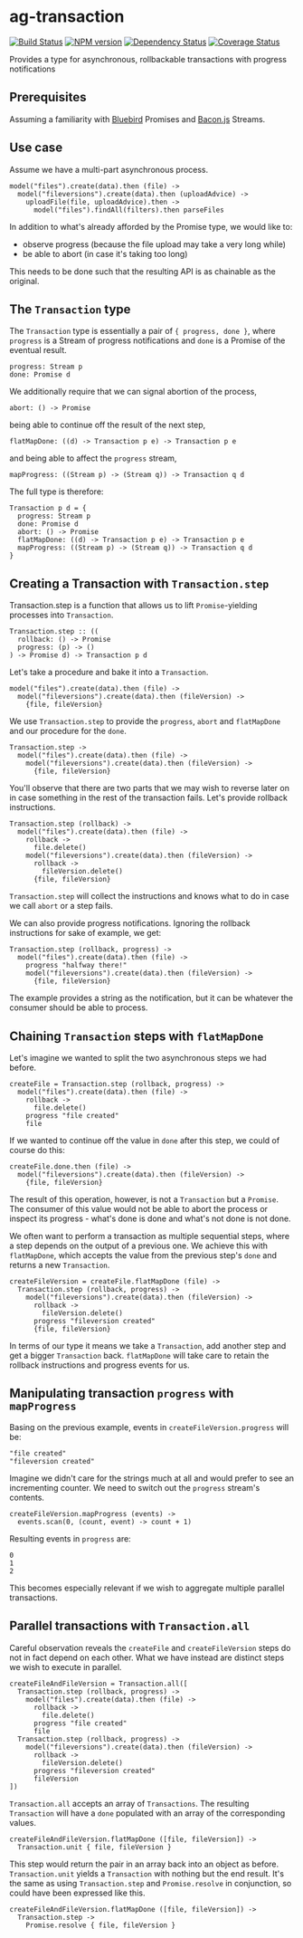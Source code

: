 ag-transaction
========

[![Build Status](http://img.shields.io/travis/AppGyver/ag-transaction/master.svg)](https://travis-ci.org/AppGyver/ag-transaction)
[![NPM version](http://img.shields.io/npm/v/ag-transaction.svg)](https://www.npmjs.org/package/ag-transaction)
[![Dependency Status](http://img.shields.io/david/AppGyver/ag-transaction.svg)](https://david-dm.org/AppGyver/ag-transaction)
[![Coverage Status](https://img.shields.io/coveralls/AppGyver/ag-transaction.svg)](https://coveralls.io/r/AppGyver/ag-transaction)

Provides a type for asynchronous, rollbackable transactions with progress notifications

## Prerequisites

Assuming a familiarity with [Bluebird](https://github.com/petkaantonov/bluebird/) Promises and [Bacon.js](https://github.com/baconjs/bacon.js/) Streams.

## Use case

Assume we have a multi-part asynchronous process.

    model("files").create(data).then (file) ->
      model("fileversions").create(data).then (uploadAdvice) ->
        uploadFile(file, uploadAdvice).then ->
          model("files").findAll(filters).then parseFiles

In addition to what's already afforded by the Promise type, we would like to:

- observe progress (because the file upload may take a very long while)
- be able to abort (in case it's taking too long)

This needs to be done such that the resulting API is as chainable as the original.

## The `Transaction` type

The `Transaction` type is essentially a pair of `{ progress, done }`, where `progress` is a Stream of progress notifications and `done` is a Promise of the eventual result.

    progress: Stream p
    done: Promise d

We additionally require that we can signal abortion of the process,

    abort: () -> Promise

being able to continue off the result of the next step,

    flatMapDone: ((d) -> Transaction p e) -> Transaction p e

and being able to affect the `progress` stream,

    mapProgress: ((Stream p) -> (Stream q)) -> Transaction q d

The full type is therefore:

    Transaction p d = {
      progress: Stream p
      done: Promise d
      abort: () -> Promise
      flatMapDone: ((d) -> Transaction p e) -> Transaction p e
      mapProgress: ((Stream p) -> (Stream q)) -> Transaction q d
    }

## Creating a Transaction with `Transaction.step`

Transaction.step is a function that allows us to lift `Promise`-yielding processes into `Transaction`.

    Transaction.step :: ((
      rollback: () -> Promise
      progress: (p) -> ()
    ) -> Promise d) -> Transaction p d

Let's take a procedure and bake it into a `Transaction`.

    model("files").create(data).then (file) ->
      model("fileversions").create(data).then (fileVersion) ->
        {file, fileVersion}

We use `Transaction.step` to provide the `progress`, `abort` and `flatMapDone` and our procedure for the `done`.

    Transaction.step ->
      model("files").create(data).then (file) ->
        model("fileversions").create(data).then (fileVersion) ->
          {file, fileVersion}

You'll observe that there are two parts that we may wish to reverse later on in case something in the rest of the transaction fails. Let's provide rollback instructions.

    Transaction.step (rollback) ->
      model("files").create(data).then (file) ->
        rollback ->
          file.delete()
        model("fileversions").create(data).then (fileVersion) ->
          rollback ->
            fileVersion.delete()
          {file, fileVersion}

`Transaction.step` will collect the instructions and knows what to do in case we call `abort` or a step fails.

We can also provide progress notifications. Ignoring the rollback instructions for sake of example, we get:

    Transaction.step (rollback, progress) ->
      model("files").create(data).then (file) ->
        progress "halfway there!"
        model("fileversions").create(data).then (fileVersion) ->
          {file, fileVersion}

The example provides a string as the notification, but it can be whatever the consumer should be able to process.

## Chaining `Transaction` steps with `flatMapDone`

Let's imagine we wanted to split the two asynchronous steps we had before.

    createFile = Transaction.step (rollback, progress) ->
      model("files").create(data).then (file) ->
        rollback ->
          file.delete()
        progress "file created"
        file

If we wanted to continue off the value in `done` after this step, we could of course do this:

    createFile.done.then (file) ->
      model("fileversions").create(data).then (fileVersion) ->
        {file, fileVersion}

The result of this operation, however, is not a `Transaction` but a `Promise`. The consumer of this value would not be able to abort the process or inspect its progress - what's done is done and what's not done is not done.

We often want to perform a transaction as multiple sequential steps, where a step depends on the output of a previous one. We achieve this with `flatMapDone`, which accepts the value from the previous step's `done` and returns a new `Transaction`.

    createFileVersion = createFile.flatMapDone (file) ->
      Transaction.step (rollback, progress) ->
        model("fileversions").create(data).then (fileVersion) ->
          rollback ->
            fileVersion.delete()
          progress "fileversion created"
          {file, fileVersion}

In terms of our type it means we take a `Transaction`, add another step and get a bigger `Transaction` back. `flatMapDone` will take care to retain the rollback instructions and progress events for us.

## Manipulating transaction `progress` with `mapProgress`

Basing on the previous example, events in `createFileVersion.progress` will be:

    "file created"
    "fileversion created"

Imagine we didn't care for the strings much at all and would prefer to see an incrementing counter. We need to switch out the `progress` stream's contents.

    createFileVersion.mapProgress (events) ->
      events.scan(0, (count, event) -> count + 1)

Resulting events in `progress` are:

    0
    1
    2

This becomes especially relevant if we wish to aggregate multiple parallel transactions.

## Parallel transactions with `Transaction.all`

Careful observation reveals the `createFile` and `createFileVersion` steps do not in fact depend on each other. What we have instead are distinct steps we wish to execute in parallel.

    createFileAndFileVersion = Transaction.all([
      Transaction.step (rollback, progress) ->
        model("files").create(data).then (file) ->
          rollback ->
            file.delete()
          progress "file created"
          file
      Transaction.step (rollback, progress) ->
        model("fileversions").create(data).then (fileVersion) ->
          rollback ->
            fileVersion.delete()
          progress "fileversion created"
          fileVersion
    ])

`Transaction.all` accepts an array of `Transactions`. The resulting `Transaction` will have a `done` populated with an array of the corresponding values.

    createFileAndFileVersion.flatMapDone ([file, fileVersion]) ->
      Transaction.unit { file, fileVersion }

This step would return the pair in an array back into an object as before. `Transaction.unit` yields a `Transaction` with nothing but the end result. It's the same as using `Transaction.step` and `Promise.resolve` in conjunction, so could have been expressed like this.

    createFileAndFileVersion.flatMapDone ([file, fileVersion]) ->
      Transaction.step ->
        Promise.resolve { file, fileVersion }
